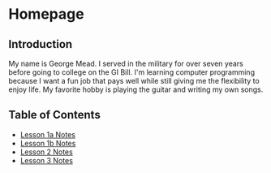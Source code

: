 # Homepage
## Introduction 
My name is George Mead. I served in the military for over seven years before going to college on the GI Bill. I'm learning computer programming because I want a fun job that pays well while still giving me the flexibility to enjoy life. My favorite hobby is playing the guitar and writing my own songs.

## Table of Contents
- [Lesson 1a Notes](growth_mindset.md)
- [Lesson 1b Notes](markdown.md)
- [Lesson 2 Notes](coders_computer.md)
- [Lesson 3 Notes](revisions_cloud.md)